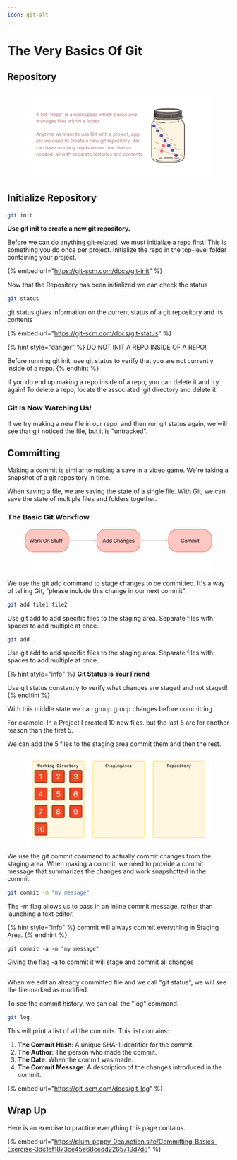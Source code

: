 ```yaml
---
icon: git-alt
---
```


# The Very Basics Of Git



## Repository

<div data-full-width="false"><figure><img src=".gitbook/assets/Group 1.png" alt=""><figcaption></figcaption></figure></div>

## Initialize Repository

```bash
git init
```

**Use git init to create a new git repository.**&#x20;

Before we can do anything git-related, we must initialize a repo first! This is something you do once per project. Initialize the repo in the top-level folder containing your project.

{% embed url="https://git-scm.com/docs/git-init" %}

Now that the Repository has been initialized we can check the status

```bash
git status
```

git status gives information on the current status of a git repository and its contents

{% embed url="https://git-scm.com/docs/git-status" %}

{% hint style="danger" %}
DO NOT INIT A REPO INSIDE OF A REPO!&#x20;

Before running git init, use git status to verify that you are not currently inside of a repo.
{% endhint %}

If you do end up making a repo inside of a repo, you can delete it and try again! To delete a repo, locate the associated .git directory and delete it.

### Git Is Now Watching Us!

If we try making a new file in our repo, and then run git status again, we will see that git noticed the file, but it is "untracked".



## Committing

Making a commit is similar to making a save in a video game. We're taking a snapshot of a git repository in time.&#x20;

When saving a file, we are saving the state of a single file. With Git, we can save the state of multiple files and folders together.

### The Basic Git Workflow

<div data-full-width="false"><figure><img src=".gitbook/assets/workflow3.png" alt=""><figcaption></figcaption></figure></div>

We use the git add command to stage changes to be committed. It's a way of telling Git, "please include this change in our next commit".

```bash
git add file1 file2
```

Use git add to add specific files to the staging area. Separate files with spaces to add multiple at once.

```bash
git add .
```

Use git add to add specific files to the staging area. Separate files with spaces to add multiple at once.

{% hint style="info" %}
**Git Status Is Your Friend**&#x20;

Use git status constantly to verify what changes are staged and not staged!
{% endhint %}

With this middle state we can group group changes before committing.

For example: In a Project I created 10 new files. but the last 5 are for another reason than the first 5.

We can add the 5 files to the staging area commit them and then the rest.

<figure><img src=".gitbook/assets/ezgif.com-animated-gif-maker.gif" alt=""><figcaption></figcaption></figure>

We use the git commit command to actually commit changes from the staging area. When making a commit, we need to provide a commit message that summarizes the changes and work snapshotted in the commit.

```bash
git commit -m "my message"
```

The -m flag allows us to pass in an inline commit message, rather than launching a text editor.

{% hint style="info" %}
commit will always commit everything in Staging Area.
{% endhint %}

```git
git commit -a -m "my message"
```

Giving the flag -a to commit it will stage and commit all changes

***

When we edit an already committed file and we call "git status", we will see the file marked as modified.

To see the commit history, we can call the "log" command.

```bash
git log
```

This will print a list of all the commits. This list contains:

1. **The Commit Hash**: A unique SHA-1 identifier for the commit.
2. **The Author**: The person who made the commit.
3. **The Date**: When the commit was made.
4. **The Commit Message**: A description of the changes introduced in the commit.

{% embed url="https://git-scm.com/docs/git-log" %}

## Wrap Up

Here is an exercise to practice everything this page contains.

{% embed url="https://plum-poppy-0ea.notion.site/Committing-Basics-Exercise-3dc1ef1873ce45e68cedd2265710d7d8" %}
